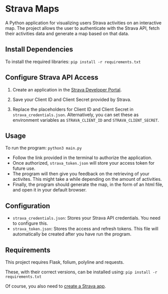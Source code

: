 # Strava Maps

A Python application for visualizing users Strava activities on an interactive map. The project allows the user to authenticate with the Strava API, fetch their activities data and generate a map based on that data.

## Install Dependencies
To install the required libraries:
`pip install -r requirements.txt`

## Configure Strava API Access
1. Create an application in the [Strava Developer Portal](https://developers.strava.com/).

2. Save your Client ID and Client Secret provided by Strava.

3. Replace the placeholders for Client ID and Client Secret in `strava_credentials.json`. Alternatively, you can set these as environment variables as `STRAVA_CLIENT_ID` and `STRAVA_CLIENT_SECRET`.

## Usage
To run the program:
`python3 main.py`

- Follow the link provided in the terminal to authorize the application.
- Once authorized, `strava_token.json` will store your access token for future use.
- The program will then give you feedback on the retrieving of your activites. This might take a while depending on the amount of activities.
- Finally, the program should generate the map, in the form of an html file, and open it in your default browser.

## Configuration
- `strava_credentials.json`: Stores your Strava API credentials. You need to configure this.
- `strava_token.json`: Stores the access and refresh tokens. This file will automatically be created after you have run the program.

## Requirements
This project requires Flask, folium, polyline and requests.

These, with their correct versions, can be installed using:
`pip install -r requirements.txt`

Of course, you also need to [create a Strava app](#configure-strava-api-access).